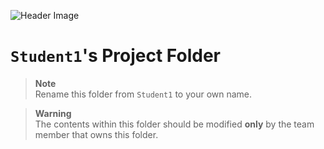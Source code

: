 ![Header Image](https://github.com/ee209-2020class/ee209-2020class.github.io/blob/master/ExtraInfo/logo.png)

# `Student1`'s Project Folder

> **Note**  
> Rename this folder from `Student1` to your own name.

> **Warning**  
> The contents within this folder should be modified **only** by the team member that owns this folder.